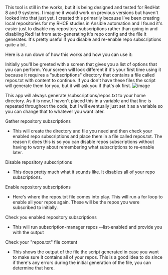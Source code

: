 This tool is still in the works, but it is being designed and tested for RedHat 8 and 9 systems. I imagine it would work on previous versions but haven't looked into that just yet.
I created this primarily because I've been creating local repositories for my RHCE studies in Ansible automation and I found it's easier just to disable my repository subscriptions
rather than going in and disabling RedHat from auto-generating it's repo config and the file it generates. It's pretty useful if you disable and re-enable repo subscriptions quite a bit.


Here is a run down of how this works and how you can use it:

Initially you'll be greeted with a screen that gives you a list of options that you can perform. Your screen will look different if it's your first time using it because it requires a "subscriptions" directory
that contains a file called repos.txt with content to continue. If you don't have these files the script will generate them for you, but it will ask you if that's ok first.
![image](https://github.com/user-attachments/assets/3937f614-d528-429f-89ae-8ca7e1410a0d)

This app will always generate /subscriptions/repos.txt to your home directory. As it is now, I haven't placed this in a variable and that line is repeated throughout the code, but I will eventually just set it 
as a variable so you can change that to whatever you want later.

Gather repository subscriptions
- This will create the directory and file you need and then check your enabled repo subscriptions and place them in a file called repos.txt. The reason it does this is so you can disable repos subscriptions
  without having to worry about remembering what subscriptions to re-enable later.

Disable repository subscriptions 
- This does pretty much what it sounds like. It disables all of your repo subscriptions.

Enable repository subscriptions
- Here's where the repos.txt file comes into play. This will run a for loop to enable all your repos again. These will be the repos you were subscribed to initially.

Check you enabled repository subscriptions
- This will run subscription-manager repos --list-enabled and provide you with the output

Check your "repos.txt" file content
- This shows the output of the file the script generated in case you want to make sure it contains all of your repos. This is a good idea to do since if there's any errors during the initial generation of the file,
  you can determine that here.

  
